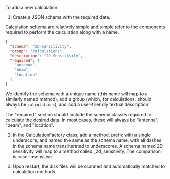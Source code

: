 To add a new calculation:

1. Create a JSON schema with the required data.

Calculation schema are relatively simple and simple refer to the components required to perform the calculation along with a name.

```json
{
  "schema": "2D-sensitivity",
  "group": "calculations",
  "description": "2D Sensitivity",
  "required": [
    "antenna",
    "beam",
    "location"
  ]
}
```

We identify the schema with a unique name (this name will map to a similarly named method),
add a group (which, for calculations, should always be `calculations`), and add a user-friendly textual
description.

The "required" section should include the schema classes required to calculate the desired data. In most
cases, these will always be "antenna", "beam", and "location".

2. In the CalculationFactory class, add a method, prefix with a single underscore, and named the same as the schema name, with all dashes in the schema name transliterated to underscores.
A schema named 2D-sensitivity will map to a method called _2d_sensitivity.  The comparison is case-insensitive.

3. Upon restart, the disk files will be scanned and automatically matched to calculation methods.

